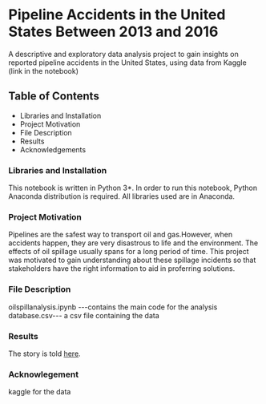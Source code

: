 # Pipeline Accidents in the United States Between 2013 and 2016
A descriptive and exploratory data analysis project to gain insights on reported pipeline accidents in the United States, using data from Kaggle (link in the notebook)

## Table of Contents
- Libraries and Installation
- Project Motivation
- File Description
- Results
- Acknowledgements

### Libraries and Installation
This notebook is written in Python 3*. 
In order to run this notebook, Python Anaconda distribution is required. 
All libraries used are in Anaconda. 

### Project Motivation
Pipelines are the safest way to transport oil and gas.However, when accidents happen, they are very disastrous to life and the environment. The effects of oil spillage usually spans for a long period of time. This project was motivated to gain understanding about these spillage incidents so that stakeholders have the right information to aid in proferring solutions.

### File Description
oilspillanalysis.ipynb ---contains the main code for the analysis
database.csv--- a csv file containing the data

### Results
The story is told [here](https://medium.com/@oladipodracheal/pipeline-accidents-in-the-united-states-between-2013-and-2016-e9cb2c240cc9).

### Acknowlegement
kaggle for the data